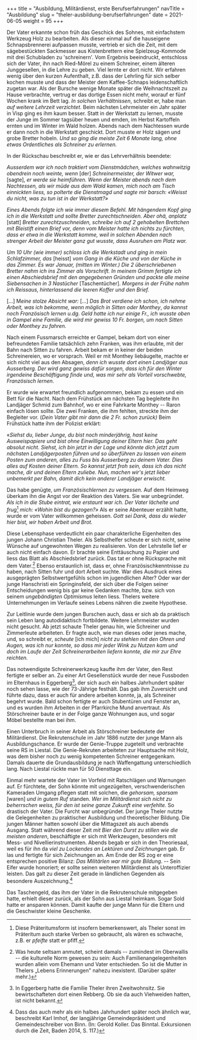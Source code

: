 +++
title = "Ausbildung, Militärdienst, erste Berufserfahrungen"
navTitle = "Ausbildung"
slug = "theler-ausbildung-berufserfahrungen"
date = 2021-06-05
weight = 95
+++

Der Vater erkannte schon früh das Geschick des Sohnes, mit einfachstem Werkzeug Holz zu bearbeiten. Als dieser einmal auf die hauseigene Schnapsbrennerei aufpassen musste, vertrieb er sich die Zeit, mit dem sägebestückten Sackmesser aus Kistenbrettern eine Spielzeug-Kommode mit drei Schubladen zu 'schreinern'. Vom Ergebnis beeindruckt, entschloss sich der Vater, ihn nach Ried-Mörel zu einem Schreiner, einem älteren Junggesellen, in die Lehre zu geben. Viel lernte er dort nicht. Wir erfahren wenig über den kurzen Aufenthalt, z.B. dass der Lehrling für sich selber kochen musste und dass der Meister dem Kaffee-Schnaps leidenschaftlich zugetan war. Als der Bursche wenige Monate später die Weihnachtszeit zu Hause verbrachte, vertrug er das dortige Essen nicht mehr, worauf er fünf Wochen krank im Bett lag. *In solchen Verhältnissen*, schreibt er, habe man *auf weitere Lehrzeit verzichtet*. Beim nächsten Lehrmeister ein Jahr später in Visp ging es ihm kaum besser. Statt in der Werkstatt zu lernen, musste der Junge im Sommer tagsüber heuen und emden, im Herbst Kartoffeln ernten und im Winter im Wald holzen. Abends nach dem Nachtessen wurde er dann noch in die Werkstatt geschickt. Dort musste er Holz sägen und grobe Bretter hobeln. *Und so ging die meiste Zeit 6 Monate lang, ohne etwas Ordentliches als Schreiner zu erlernen.*

In der Rückschau beschreibt er, wie er das Lehrverhältnis beendete:

*Ausserdem war ich noch traktiert vom Dienstmädchen, welches wahnwitzig obendrein noch weinte, wenn* \[der\] *Schreinermeister, der Witwer war,* \[sagte\], *er werde sie heimführen. Wenn der Meister abends nach dem Nachtessen, als wir müde aus dem Wald kamen, mich noch am Tisch einnickten liess, so polterte die Dienstmagd und sagte mir barsch: «Weisst du nicht, was zu tun ist in der Werkstatt?»*

*Eines Abends folgte ich wie immer diesem Befehl. Mit hängendem Kopf ging ich in die Werkstatt und sollte Bretter zurechtschneiden. Aber ohä, anplatz* \[statt\] *Bretter zurechtzuschneiden, schreibe ich auf 2 gehobelten Brettchen mit Bleistift einen Brief vor, denn vom Meister hatte ich nichts zu fürchten, dass er etwa in die Werkstatt komme, weil in solchen Abenden nach strenger Arbeit der Meister ganz gut wusste, dass Ausruhen am Platz war.*

*Um 10 Uhr (wie immer) schloss ich die Werkstadt und ging in mein Schlafzimmer, das* \[heisst\] *vom Gang in die Küche und von der Küche in das Zimmer. Es war Januar, (mitten im Winter.) Die 2 überschriebenen Bretter nahm ich ins Zimmer als Vorschrift. In meinem Grimm fertigte ich einen Abschiedsbrief mit den angegebenen Gründen und packte alle meine Siebensachen in 3 Nastücher* \[Taschentücher\]. *Morgens in der Frühe nahm ich Reissaus, hinterlassend die leeren Koffer und den Brief.*

\[\...\] M*eine stolze Absicht war:* \[\...\] *Das Brot verdiene ich schon, ich nehme Arbeit, was ich bekomme, wenn möglich in Sitten oder Monthey*, *da kannst noch Französisch lernen u.dg. Geld hatte ich nur einige Fr., ich wusste oben in Gampel eine Familie, die wird mir gewiss 10 Fr. borgen, um nach Sitten oder Monthey zu fahren.*

Nach einem Fussmarsch erreichte er Gampel, bekam dort von einer befreundeten Familie tatsächlich zehn Franken, was ihm erlaubte, mit der Bahn nach Sitten zu fahren. Arbeit bekam er in keiner der beiden Schreinereien, wo er vorsprach. Weil er mit Monthey liebäugelte, machte er sich nicht viel aus den Absagen, *denn ich wusste dort einen Landjäger aus Ausserberg. Der wird ganz gewiss dafür sorgen, dass ich für den Winter irgendeine Beschäftigung finde und, was mir sehr als Vorteil vorschwebte, Französisch lernen.*

Er wurde wie erwartet freundlich aufgenommen, bekam zu essen und ein Bett für die Nacht. Nach dem Frühstück am nächsten Tag begleitete ihn Landjäger Schmid zum Bahnhof, wo er eine Fahrkarte Monthey -- Raron einfach lösen sollte. Die zwei Franken, die ihm fehlten, streckte ihm der Begleiter vor. (*Dein Vater gibt mir dann die 2 Fr. schon zurück)* Beim Frühstück hatte ihm der Polizist erklärt:

«*Siehst du, lieber Junge, du bist noch minderjährig, hast keine Ausweispapiere und bist ohne Einwilligung deiner Eltern hier. Das geht absolut nicht. Siehst, ich bin jetzt in der Lage und könnte dich jetzt zum nächsten Landjägerposten führen und so überführen zu lassen von einem Posten zum anderen, alles zu Fuss bis Ausserberg zu deinem Vater. Dies alles auf Kosten deiner Eltern. So kannst jetzt froh sein, dass ich das nicht mache, dir und deinen Eltern zuliebe. Nun, machen wir's jetzt lieber unbemerkt per Bahn, damit dich kein anderer Landjäger erwischt.*

Das habe genügte, *um Französischlernen zu vergessen.* Auf dem Heimweg überkam ihn die Angst vor der Reaktion des Vaters. Sie war unbegründet. *Als ich in die Stube eintrat, wie erstaunt war ich. Der Vater lächelte und frug*[^1] *mich: «Wohin bist du gezogen?»* Als er seine Abenteuer erzählt hatte, wurde er vom Vater willkommen geheissen. *Gott sei Dank, dass du wieder hier bist, wir haben Arbeit und Brot.*

Diese Lebensphase verdeutlicht ein paar charakterliche Eigenheiten des jungen Johann Christian Theler. Als Selbsthelfer scheute er sich nicht, seine Wünsche auf ungewohnten Wegen zu realisieren. Von der Lehrstelle lief er auch nicht einfach davon. Er brachte seine Enttäuschung zu Papier und liess das Blatt als Abschiedsbrief zurück. Das tat er ohne Rücksprache mit dem Vater.[^2] Ebenso erstaunlich ist, dass er, ohne Französischkenntnisse zu haben, nach Sitten fuhr und dort Arbeit suchte. War dies Ausdruck eines ausgeprägten Selbstwertgefühls schon im jugendlichen Alter? Oder war der junge Hanschristi ein Springinsfeld, der sich über die Folgen seiner Entscheidungen wenig bis gar keine Gedanken machte, bzw. sich von seinem *ungebändigten Optimismus* leiten liess. Thelers weitere Unternehmungen im Verlaufe seines Lebens nähren die zweite Hypothese.

Zur Leitlinie wurde dem jungen Burschen auch, dass er sich ab da praktisch sein Leben lang autodidaktisch fortbildete. Weitere Lehrmeister wurden nicht gesucht. Ab jetzt schaute Theler genau hin, wie Schreiner und Zimmerleute arbeiteten. Er fragte auch, wie man dieses oder jenes mache, und, so schreibt er, *scheute* \[ich mich\] *nicht zu stehlen mit den Ohren und Augen, was ich nur konnte, so dass mir jeder Wink zu Nutzen kam und doch im Laufe der Zeit Schreinerarbeiten liefern konnte, die mir zur Ehre reichten.*

Das notwendigste Schreinerwerkzeug kaufte ihm der Vater, den Rest fertigte er selber an. Zu einer Art Gesellenstück wurde der neue Fussboden im Elternhaus in Eggerberg[^3], der sich auch ein halbes Jahrhundert später noch sehen lasse, wie der 73-Jährige festhält. Das gab ihm Zuversicht und führte dazu, dass er auch für andere arbeiten konnte, ja, als Schreiner begehrt wurde. Bald schon fertigte er auch Stubentüren und Fenster an, und es wurden ihm Arbeiten in der Pfarrkirche Mund anvertraut. Als Störschreiner baute er in der Folge ganze Wohnungen aus, und sogar Möbel bestellte man bei ihm.

Einen Unterbruch in seiner Arbeit als Störschreiner bedeutete der Militärdienst. Die Rekrutenschule im Jahr 1886 nutzte der junge Mann als Ausbildungschance. Er wurde der Genie-Truppe zugeteilt und verbrachte seine RS in Liestal. Die Genie-Rekruten arbeiteten zur Hauptsache mit Holz, was dem bisher noch zu wenig kompetenten Schreiner entgegenkam. Damals dauerte die Grundausbildung je nach Waffengattung unterschiedlich lang. Nach Liestal rückte man für 50 Diensttage ein.

Einmal mehr wartete der Vater im Vorfeld mit Ratschlägen und Warnungen auf. Er fürchtete, der Sohn könnte mit ungezügelten, verschwenderischen Kameraden Umgang pflegen statt mit solchen, die *gehorsam, sparsam* \[waren\] *und in gutem Ruf* standen. *Wer im Militärdienst sich nicht zu beherrschen weiss, für den ist seine ganze Zukunft eine verfehlte.* So drastisch der Vater. Die Furcht war unbegründet. Der junge Theler nutzte die Gelegenheiten zu praktischer Ausbildung und theoretischer Bildung. Die jungen Männer hatten sowohl über die Mittagszeit als auch abends Ausgang. Statt während dieser Zeit *mit Bier den Durst zu stillen wie die meisten anderen*, beschäftigte er sich mit Werkzeugen, besonders mit Mess- und Nivellierinstrumenten. Abends begab er sich in den Theoriesaal, weil es für ihn da *viel zu Lockendes an Lektüren und Zeichnungen* gab. Er las und fertigte für sich Zeichnungen an. Am Ende der RS zog er eine entsprechen positive Bilanz: *Das Militärlen war mir gute Bildung*. -- Sein Eifer wurde honoriert; er sollte seinen weiteren Militärdienst als Unteroffizier leisten. Das galt zu dieser Zeit gerade in ländlichen Gegenden als besondere Auszeichnung.[^4]

Das Taschengeld, das ihm der Vater in die Rekrutenschule mitgegeben hatte, erhielt dieser zurück, als der Sohn aus Liestal heimkam. Sogar Sold hatte er ansparen können. Damit kaufte der junge Mann für die Eltern und die Geschwister kleine Geschenke.

[^1]: Diese Präteritumsform ist insofern bemerkenswert, als Theler sonst im Präteritum auch starke Verben so gebraucht, als wären es schwache, z.B. er *pfeifte* statt er pfiff.

[^2]: Was heute seltsam anmutet, scheint damals -- zumindest im Oberwallis -- die kulturelle Norm gewesen zu sein: Auch Familienangelegenheiten wurden allein vom Ehemann und Vater entschieden. So ist die Mutter in Thelers „Lebens Erinnerungen" nahezu inexistent. (Darüber später mehr.)

[^3]: In Eggerberg hatte die Familie Theler ihren Zweitwohnsitz. Sie bewirtschafteten dort einen Rebberg. Ob sie da auch Viehweiden hatten, ist nicht bekannt.

[^4]: Dass das auch mehr als ein halbes Jahrhundert später noch ähnlich war, beschreibt Karl Imhof, der langjährige Gemeindepräsident und Gemeindeschreiber von Binn. (In: Gerold Koller. Das Binntal. Exkursionen durch die Zeit, Baden 2014, S. 117.)
